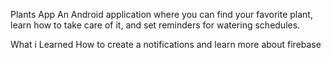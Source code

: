Plants App 
An Android application where you can find your favorite plant, learn how to take care of it, and set reminders for watering schedules.



What i Learned
How to create a notifications
and learn more about firebase
